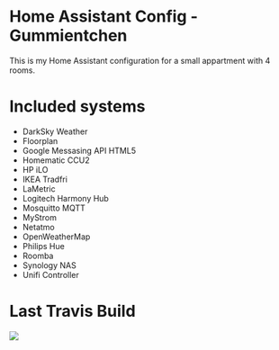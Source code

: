 # Home Assistant Config - Gummientchen

This is my Home Assistant configuration for a small appartment with 4 rooms.

# Included systems
- DarkSky Weather
- Floorplan
- Google Messasing API HTML5
- Homematic CCU2
- HP iLO
- IKEA Tradfri
- LaMetric
- Logitech Harmony Hub
- Mosquitto MQTT
- MyStrom
- Netatmo
- OpenWeatherMap
- Philips Hue
- Roomba
- Synology NAS
- Unifi Controller

# Last Travis Build
![](https://travis-ci.org/Gummientchen/Home-AssistantConfig.svg?branch=master)